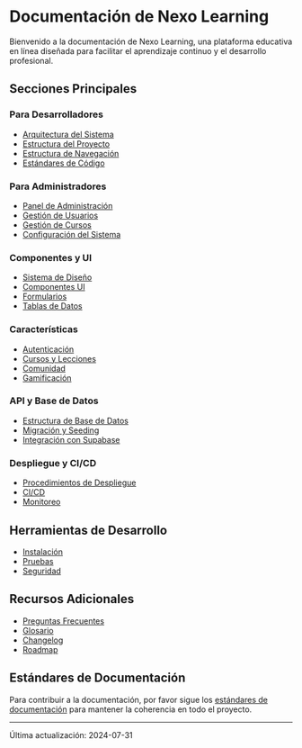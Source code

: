 
# Documentación de Nexo Learning

Bienvenido a la documentación de Nexo Learning, una plataforma educativa en línea diseñada para facilitar el aprendizaje continuo y el desarrollo profesional.

## Secciones Principales

### Para Desarrolladores

- [Arquitectura del Sistema](arquitectura-del-sistema.md)
- [Estructura del Proyecto](project-structure.md)
- [Estructura de Navegación](estructura-navegacion.md)
- [Estándares de Código](coding/code_standards.md)

### Para Administradores

- [Panel de Administración](admin/administracion.md)
- [Gestión de Usuarios](features/admin_users.md)
- [Gestión de Cursos](features/courses.md)
- [Configuración del Sistema](admin/system-settings.md)

### Componentes y UI

- [Sistema de Diseño](modules/design-system/index.md)
- [Componentes UI](modules/design-system/components/index.md)
- [Formularios](components/forms.md)
- [Tablas de Datos](components/tables.md)

### Características

- [Autenticación](features/authentication.md)
- [Cursos y Lecciones](features/courses.md)
- [Comunidad](features/community.md)
- [Gamificación](features/gamification.md)

### API y Base de Datos

- [Estructura de Base de Datos](database/database_documentation.md)
- [Migración y Seeding](database/migrations.md)
- [Integración con Supabase](integrations/supabase.md)

### Despliegue y CI/CD

- [Procedimientos de Despliegue](deployment/deployment_procedures.md)
- [CI/CD](ci_cd/ci_cd_documentation.md)
- [Monitoreo](monitoring/monitoring_documentation.md)

## Herramientas de Desarrollo

- [Instalación](01_getting_started.md)
- [Pruebas](testing/testing_documentation.md)
- [Seguridad](security/security_documentation.md)

## Recursos Adicionales

- [Preguntas Frecuentes](faq.md)
- [Glosario](glossary.md)
- [Changelog](modules/changelog.md)
- [Roadmap](roadmap.md)

## Estándares de Documentación

Para contribuir a la documentación, por favor sigue los [estándares de documentación](DOCUMENTACION.md) para mantener la coherencia en todo el proyecto.

---

Última actualización: 2024-07-31

